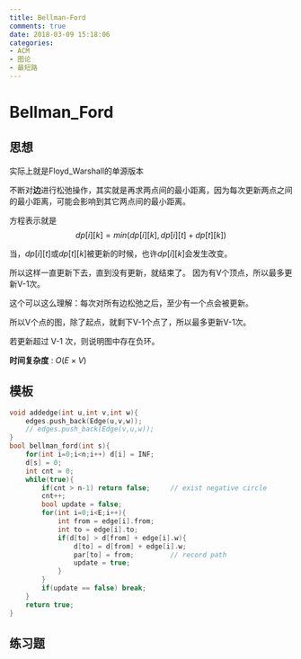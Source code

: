 ```yaml
---
title: Bellman-Ford
comments: true
date: 2018-03-09 15:18:06
categories:
- ACM
- 图论
- 最短路
---
```


# Bellman_Ford
## 思想

实际上就是Floyd_Warshall的单源版本

不断对**边**进行松弛操作，其实就是再求两点间的最小距离，因为每次更新两点之间的最小距离，可能会影响到其它两点间的最小距离。

方程表示就是
$$dp[i][k] = min(dp[i][k],dp[i][t]+dp[t][k])$$

当，$dp[i][t]$或$dp[t][k]$被更新的时候，也许$dp[i][k]$会发生改变。

所以这样一直更新下去，直到没有更新，就结束了。 因为有V个顶点，所以最多更新V-1次。

这个可以这么理解：每次对所有边松弛之后，至少有一个点会被更新。

所以V个点的图，除了起点，就剩下V-1个点了，所以最多更新V-1次。

若更新超过 V-1 次，则说明图中存在负环。

**时间复杂度** : $O(E\times V)$

## 模板
```cpp
void addedge(int u,int v,int w){
    edges.push_back(Edge(u,v,w));
    // edges.push_back(Edge(v,u,w));
}
bool bellman_ford(int s){
    for(int i=0;i<n;i++) d[i] = INF;
    d[s] = 0;
    int cnt = 0;
    while(true){
        if(cnt > n-1) return false;     // exist negative circle
        cnt++;
        bool update = false;
        for(int i=0;i<E;i++){
            int from = edge[i].from;
            int to = edge[i].to;
            if(d[to] > d[from] + edge[i].w){
                d[to] = d[from] + edge[i].w;
                par[to] = from;         // record path
                update = true;
            }
        }
        if(update == false) break;
    }
    return true;
}
```

## 练习题
